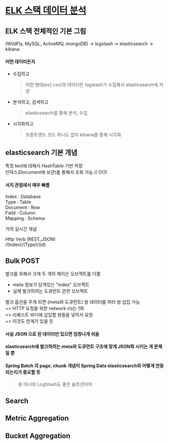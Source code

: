 # [ELK 스택 데이터 분석](https://www.inflearn.com/course/elk-스택-데이터-분석)  

## ELK 스택 전체적인 기본 그림  
(WildFly, MySQL, ActiveMQ, mongoDB) -> logstash -> elasticsearch -> kibana  

#### 어떤 데이터든지
* 수집하고  
  > 어떤 형태(ex] csv)의 데이터든 logstash가 수집해서 elasticsearch에 저장  
* 분석하고, 검색하고  
  > elasticsearch를 통해 분석, 수집  
* 시각화하고  
  > 프론트엔드 코드 하나도 없이 kibana를 통해 시각화  


## elasticsearch 기본 개념  
특정 text에 대해서 HashTable 기반 저장  
인덱스(Document에 보관)를 통해서 조회 가능 // O(1)  
#### 서치 관점에서 매우 빠름  

Index : Database  
Type : Table  
Document : Row  
Field  : Column  
Mapping : Schema  

거의 실시간 개념  

Http Verb (REST_JSON)  
/(Index)/(Type)/(id)  

## Bulk POST  

벌크를 위해서 크게 두 개의 제이슨 오브젝트를 다룸  
* meta 정보가 담격있는 "index" 오브젝트  
* 실제 벌크하려는 도큐먼트 관련 오브젝트  

벌크 옵션을 주게 되면 (meta와 도큐먼트) 쌍 데이터를 여러 쌍 삽입 가능  
=> HTTP 요청을 위한 network i/o는 1회  
=> 리퀘스트 바디에 삽입할 쌍들을 넣어서 요청  
  => 이것도 한계가 있을 듯  
  
#### 사실 JSON 으로 된 데이터만 있으면 엄청나게 쉬움  
#### elasticsearch에 벌크하려는 meta와 도큐먼트 구조에 맞게 JSON화 시키는 게 문제일 뿐  
#### Spring Batch 의 page, chunk 개념이 Spring Data elasticsearch와 어떻게 연동되는지가 중요할 듯  
> 응 아니야 LogStash도 좋은 솔루션이야  

## Search  

## Metric Aggregation  

## Bucket Aggregation  
